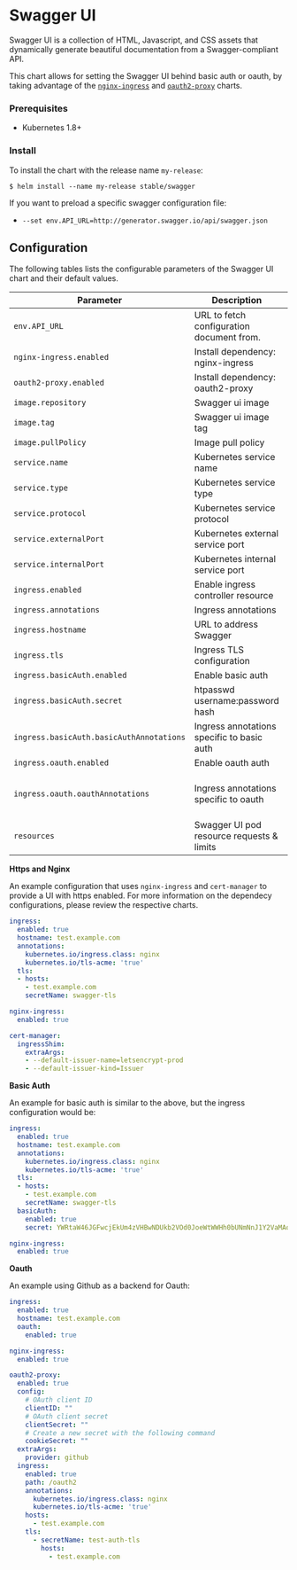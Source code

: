 # Swagger UI

Swagger UI is a collection of HTML, Javascript, and CSS assets that dynamically generate beautiful documentation from a Swagger-compliant API.


This chart allows for setting the Swagger UI behind basic auth or oauth, by taking advantage of the [`nginx-ingress`](https://github.com/kubernetes/charts/tree/master/stable/nginx-ingress) and [`oauth2-proxy`](https://github.com/kubernetes/charts/tree/master/stable/oauth2-proxy) charts.


### Prerequisites

- Kubernetes 1.8+

### Install

To install the chart with the release name `my-release`:

```console
$ helm install --name my-release stable/swagger
```

If you want to preload a specific swagger configuration file:
- `--set env.API_URL=http://generator.swagger.io/api/swagger.json`


## Configuration

The following tables lists the configurable parameters of the Swagger UI chart and their default values.

|              Parameter                   |               Description                   |             Default             |
|------------------------------------------|---------------------------------------------|---------------------------------|
| `env.API_URL`                            | URL to fetch configuration document from.   | `nil`                           |
| `nginx-ingress.enabled`                  | Install dependency: nginx-ingress           | `false`                         |
| `oauth2-proxy.enabled`                   | Install dependency: oauth2-proxy            | `false`                         |
| `image.repository`                       | Swagger ui image                            | `swaggerapi/swagger-ui`         |
| `image.tag`                              | Swagger ui image tag                        | `v3.9.3`                        |
| `image.pullPolicy`                       | Image pull policy                           | `IfNotPresent`                  |
| `service.name`                           | Kubernetes service name                     | `http`                          |
| `service.type`                           | Kubernetes service type                     | `TCP`                           |
| `service.protocol`                       | Kubernetes service protocol                 | `NodePort`                      |
| `service.externalPort`                   | Kubernetes external service port            | `80`                            |
| `service.internalPort`                   | Kubernetes internal service port            | `8080`                          |
| `ingress.enabled`                        | Enable ingress controller resource          | `false`                         |
| `ingress.annotations`                    | Ingress annotations                         | `{}`                            |
| `ingress.hostname`                       | URL to address Swagger                      | `nil`                           |
| `ingress.tls`                            | Ingress TLS configuration                   | `[]`                            |
| `ingress.basicAuth.enabled`              | Enable basic auth                           | `false`                         |
| `ingress.basicAuth.secret`               | htpasswd username:password hash             | `YWRtaW46JGFwcjEkUm4zVHBwNDUkb2VOd0JoeWtWWHh0bUNmNnJ1Y2VaMAo=` which is the equivalent of `admin:test`, use `htpasswd -n <username>` to generate your own  |
| `ingress.basicAuth.basicAuthAnnotations` | Ingress annotations specific to basic auth  | `{  nginx.ingress.kubernetes.io/auth-type: basic,    nginx.ingress.kubernetes.io/auth-realm: "Authentication Required"}`   |
| `ingress.oauth.enabled`                  | Enable oauth auth                           | `false`                         |
| `ingress.oauth.oauthAnnotations`         | Ingress annotations specific to oauth       | `{  kubernetes.io/ingress.class: nginx,   nginx.ingress.kubernetes.io/auth-signin: https://$host/oauth2/start,   nginx.ingress.kubernetes.io/auth-url: https://$host/oauth2/auth}`     |
| `resources`                              | Swagger UI pod resource requests & limits   | `{}`                            |


**Https and Nginx**

An example configuration that uses `nginx-ingress` and `cert-manager` to provide a UI with https enabled. For more information on the dependecy configurations, please review the respective charts.
```yaml
ingress:
  enabled: true
  hostname: test.example.com
  annotations:
    kubernetes.io/ingress.class: nginx
    kubernetes.io/tls-acme: 'true'
  tls:
  - hosts:
    - test.example.com
    secretName: swagger-tls

nginx-ingress:
  enabled: true

cert-manager:
  ingressShim:
    extraArgs:
    - --default-issuer-name=letsencrypt-prod
    - --default-issuer-kind=Issuer
```

**Basic Auth**

An example for basic auth is similar to the above, but the ingress configuration would be:
```yaml
ingress:
  enabled: true
  hostname: test.example.com
  annotations:
    kubernetes.io/ingress.class: nginx
    kubernetes.io/tls-acme: 'true'
  tls:
  - hosts:
    - test.example.com
    secretName: swagger-tls
  basicAuth:
    enabled: true
    secret: YWRtaW46JGFwcjEkUm4zVHBwNDUkb2VOd0JoeWtWWHh0bUNmNnJ1Y2VaMAo=

nginx-ingress:
  enabled: true
```

**Oauth**

An example using Github as a backend for Oauth:
```yaml
ingress:
  enabled: true
  hostname: test.example.com
  oauth:
    enabled: true

nginx-ingress:
  enabled: true

oauth2-proxy:
  enabled: true
  config:
    # OAuth client ID
    clientID: ""
    # OAuth client secret
    clientSecret: ""
    # Create a new secret with the following command
    cookieSecret: ""
  extraArgs:
    provider: github
  ingress:
    enabled: true
    path: /oauth2
    annotations:
      kubernetes.io/ingress.class: nginx
      kubernetes.io/tls-acme: 'true'
    hosts:
      - test.example.com
    tls:
      - secretName: test-auth-tls
        hosts:
          - test.example.com
```